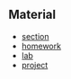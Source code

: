 ## Material

* [section](./section/README.MD)
* [homework](./homework/README.MD)
* [lab](./lab/README.MD)
* [project](./project/README.MD)